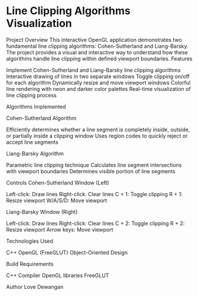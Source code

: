 # Line Clipping Algorithms Visualization
Project Overview
This interactive OpenGL application demonstrates two fundamental line clipping algorithms: Cohen-Sutherland and Liang-Barsky. The project provides a visual and interactive way to understand how these algorithms handle line clipping within defined viewport boundaries.
Features

Implement Cohen-Sutherland and Liang-Barsky line clipping algorithms
Interactive drawing of lines in two separate windows
Toggle clipping on/off for each algorithm
Dynamically resize and move viewport windows
Colorful line rendering with neon and darker color palettes
Real-time visualization of line clipping process

Algorithms Implemented

Cohen-Sutherland Algorithm

Efficiently determines whether a line segment is completely inside, outside, or partially inside a clipping window
Uses region codes to quickly reject or accept line segments


Liang-Barsky Algorithm

Parametric line clipping technique
Calculates line segment intersections with viewport boundaries
Determines visible portion of line segments

Controls
Cohen-Sutherland Window (Left)

Left-click: Draw lines
Right-click: Clear lines
C + 1: Toggle clipping
R + 1: Resize viewport
W/A/S/D: Move viewport

Liang-Barsky Window (Right)

Left-click: Draw lines
Right-click: Clear lines
C + 2: Toggle clipping
R + 2: Resize viewport
Arrow keys: Move viewport

Technologies Used

C++
OpenGL (FreeGLUT)
Object-Oriented Design

Build Requirements

C++ Compiler
OpenGL libraries
FreeGLUT

Author
Love Dewangan
